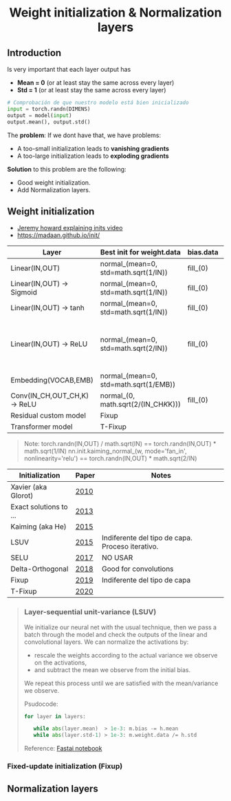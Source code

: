 <h1 align="center">Weight initialization & Normalization layers</h1>


## Introduction

Is very important that each layer output has
- **Mean = 0** (or at least stay the same across every layer)
- **Std = 1** (or at least stay the same across every layer)

```python
# Comprobación de que nuestro modelo está bien inicializado
input = torch.randn(DIMENS)
output = model(input)
output.mean(), output.std()
```

The **problem**: If we dont have that, we have problems:

- A too-small initialization leads to **vanishing gradients**
- A too-large initialization leads to **exploding gradients**

**Solution** to this problem are the following:

- Good weight initialization.
- Add Normalization layers.


## Weight initialization

- [Jeremy howard explaining inits video](https://www.youtube.com/watch?v=AcA8HAYh7IE)
- https://madaan.github.io/init/


| Layer                        | Best init for weight.data            | bias.data | Notes |
|------------------------------|--------------------------------------|-----------|-------|
| Linear(IN,OUT)               | normal_(mean=0, std=math.sqrt(1/IN)) | fill_(0)  |       |
| Linear(IN,OUT) -> Sigmoid    | normal_(mean=0, std=math.sqrt(1/IN)) | fill_(0)  |       |
| Linear(IN,OUT) -> tanh       | normal_(mean=0, std=math.sqrt(1/IN)) | fill_(0)  | Xavier Glorot |
| Linear(IN,OUT) -> ReLU       | normal_(mean=0, std=math.sqrt(2/IN)) | fill_(0)  | Kaiming He. Replace Relu(x) by: `x.clamp_min(0) - 0.5` to get mean=0 |
| Embedding(VOCAB,EMB)         | normal_(mean=0, std=math.sqrt(1/EMB))|           |       |
| Conv(IN_CH,OUT_CH,K) -> ReLU | normal_(0, math.sqrt(2/(IN_CH*K*K))) | fill_(0)  |       |
| Residual custom model        | Fixup                                |           |       |
| Transformer model            | T-Fixup                              |           |       |


> Note:
> torch.randn(IN,OUT) / math.sqrt(IN) == torch.randn(IN,OUT) * math.sqrt(1/IN)
> nn.init.kaiming_normal_(w, mode='fan_in',  nonlinearity='relu') == torch.randn(IN,OUT) * math.sqrt(2/IN)


| Initialization         | Paper                                    | Notes |
|------------------------|------------------------------------------|-------|
| Xavier (aka Glorot)    | [2010](http://proceedings.mlr.press/v9/glorot10a/glorot10a.pdf) |
| Exact solutions to ... | [2013](https://arxiv.org/abs/1312.6120)  |       |
| Kaiming (aka He)       | [2015](https://arxiv.org/abs/1502.01852) |       |
| LSUV                   | [2015](https://arxiv.org/abs/1511.06422) | Indiferente del tipo de capa. Proceso iterativo. |
| SELU                   | [2017](https://arxiv.org/abs/1706.02515) | NO USAR |
| Delta-Orthogonal       | [2018](https://arxiv.org/abs/1806.05393) | Good for convolutions |
| Fixup                  | [2019](https://arxiv.org/abs/1901.09321) | Indiferente del tipo de capa |
| T-Fixup                | [2020](http://www.cs.toronto.edu/~mvolkovs/ICML2020_tfixup.pdf) | |


> ### Layer-sequential unit-variance (LSUV)
>
> We initialize our neural net with the usual technique, then we pass a batch through the model and check the outputs of the linear and convolutional layers. We can normalize the activations by:
> - rescale the weights according to the actual variance we observe on the activations,
> - and subtract the mean we observe from the initial bias.
>
> We repeat this process until we are satisfied with the mean/variance we observe.
>
> Psudocode:
>
> ```python
> for layer in layers:
>
>    while abs(layer.mean)  > 1e-3: m.bias -= h.mean
>    while abs(layer.std-1) > 1e-3: m.weight.data /= h.std
> ```
> Reference: [Fastai notebook](https://github.com/fastai/course-v3/blob/master/nbs/dl2/07a_lsuv.ipynb)


### Fixed-update initialization (Fixup)



## Normalization layers

